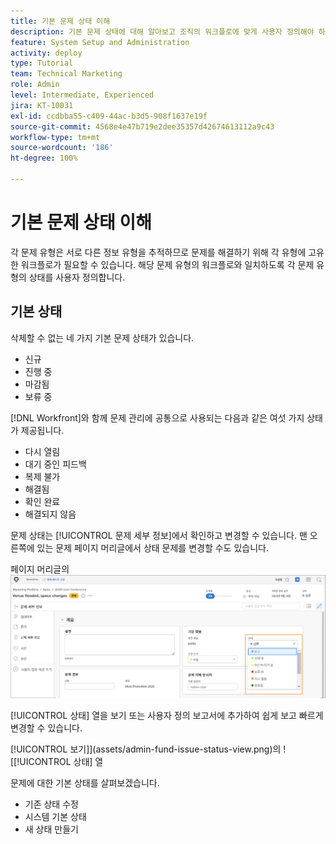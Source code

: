 ```yaml
---
title: 기본 문제 상태 이해
description: 기본 문제 상태에 대해 알아보고 조직의 워크플로에 맞게 사용자 정의해야 하는 이유를 알아봅니다.
feature: System Setup and Administration
activity: deploy
type: Tutorial
team: Technical Marketing
role: Admin
level: Intermediate, Experienced
jira: KT-10031
exl-id: ccdbba55-c409-44ac-b3d5-908f1637e19f
source-git-commit: 4568e4e47b719e2dee35357d42674613112a9c43
workflow-type: tm+mt
source-wordcount: '186'
ht-degree: 100%

---
```


# 기본 문제 상태 이해

각 문제 유형은 서로 다른 정보 유형을 추적하므로 문제를 해결하기 위해 각 유형에 고유한 워크플로가 필요할 수 있습니다. 해당 문제 유형의 워크플로와 일치하도록 각 문제 유형의 상태를 사용자 정의합니다.

<!--
add URL in paragraph below
-->

## 기본 상태

삭제할 수 없는 네 가지 기본 문제 상태가 있습니다.

* 신규
* 진행 중
* 마감됨
* 보류 중

[!DNL Workfront]와 함께 문제 관리에 공통으로 사용되는 다음과 같은 여섯 가지 상태가 제공됩니다.

* 다시 열림
* 대기 중인 피드백
* 복제 불가
* 해결됨
* 확인 완료
* 해결되지 않음

<!--
need URL in paragraph below
-->


문제 상태는 [!UICONTROL 문제 세부 정보]에서 확인하고 변경할 수 있습니다. 맨 오른쪽에 있는 문제 페이지 머리글에서 상태 문제를 변경할 수도 있습니다.

페이지 머리글의 ![[!UICONTROL 상태] 옵션 [!UICONTROL 문제 세부 정보] 페이지](assets/admin-fund-issue-details-status.png)

[!UICONTROL 상태] 열을 보기 또는 사용자 정의 보고서에 추가하여 쉽게 보고 빠르게 변경할 수 있습니다.

[!UICONTROL 보기]](assets/admin-fund-issue-status-view.png)의 ![[!UICONTROL 상태] 열

<!--
link the bullets below to the articles
-->

문제에 대한 기본 상태를 살펴보겠습니다.

* 기존 상태 수정
* 시스템 기본 상태
* 새 상태 만들기
